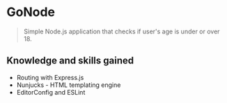 # GoNode

> Simple Node.js application that checks if user's age is under or over 18.

## Knowledge and skills gained

- Routing with Express.js
- Nunjucks - HTML templating engine
- EditorConfig and ESLint
